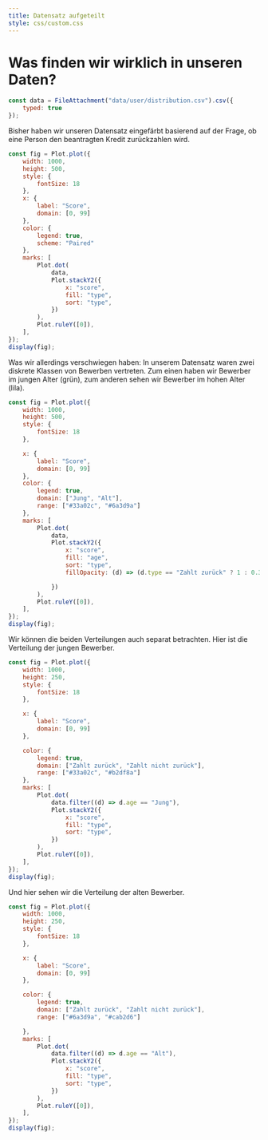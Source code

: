 ```yaml
---
title: Datensatz aufgeteilt 
style: css/custom.css
---
```


# Was finden wir wirklich in unseren Daten?

```js
const data = FileAttachment("data/user/distribution.csv").csv({
    typed: true
});
```

Bisher haben wir unseren Datensatz eingefärbt basierend auf der Frage, ob eine Person den beantragten Kredit zurückzahlen wird.

```js
const fig = Plot.plot({
    width: 1000,
    height: 500,
    style: {
        fontSize: 18
    },
    x: {
        label: "Score",
        domain: [0, 99]
    },
    color: {
        legend: true,
        scheme: "Paired"
    },
    marks: [
        Plot.dot(
            data,
            Plot.stackY2({
                x: "score",
                fill: "type",
                sort: "type",
            })
        ),
        Plot.ruleY([0]),
    ],
});
display(fig);
```

Was wir allerdings verschwiegen haben: In unserem Datensatz waren zwei diskrete Klassen von Bewerben vertreten. Zum einen haben wir Bewerber im jungen Alter (grün), zum anderen sehen wir Bewerber im hohen Alter (lila).

```js
const fig = Plot.plot({
    width: 1000,
    height: 500,
    style: {
        fontSize: 18
    },

    x: {
        label: "Score",
        domain: [0, 99]
    },
    color: {
        legend: true,
        domain: ["Jung", "Alt"],
        range: ["#33a02c", "#6a3d9a"]
    },
    marks: [
        Plot.dot(
            data,
            Plot.stackY2({
                x: "score",
                fill: "age",
                sort: "type",
                fillOpacity: (d) => (d.type == "Zahlt zurück" ? 1 : 0.3),

            })
        ),
        Plot.ruleY([0]),
    ],
});
display(fig);
```

Wir können die beiden Verteilungen auch separat betrachten. Hier ist die Verteilung der jungen Bewerber.

```js
const fig = Plot.plot({
    width: 1000,
    height: 250,
    style: {
        fontSize: 18
    },

    x: {
        label: "Score",
        domain: [0, 99]
    },

    color: {
        legend: true,
        domain: ["Zahlt zurück", "Zahlt nicht zurück"],
        range: ["#33a02c", "#b2df8a"]
    },
    marks: [
        Plot.dot(
            data.filter((d) => d.age == "Jung"),
            Plot.stackY2({
                x: "score",
                fill: "type",
                sort: "type",
            })
        ),
        Plot.ruleY([0]),
    ],
});
display(fig);
```

Und hier sehen wir die Verteilung der alten Bewerber.

```js
const fig = Plot.plot({
    width: 1000,
    height: 250,
    style: {
        fontSize: 18
    },

    x: {
        label: "Score",
        domain: [0, 99]
    },

    color: {
        legend: true,
        domain: ["Zahlt zurück", "Zahlt nicht zurück"],
        range: ["#6a3d9a", "#cab2d6"]

    },
    marks: [
        Plot.dot(
            data.filter((d) => d.age == "Alt"),
            Plot.stackY2({
                x: "score",
                fill: "type",
                sort: "type",
            })
        ),
        Plot.ruleY([0]),
    ],
});
display(fig);
```
